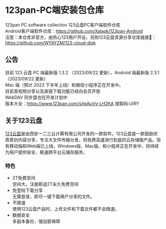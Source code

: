 # 123pan-PC端安装包仓库

123pan PC software collection 123云盘PC客户端软件仓库  
Android客户端软件仓库：<https://github.com/Xalaok/123pan-Android>  
注意：本仓库非官方，由热心123用户开设，另附123云盘资源分享仓库链接🔗：<https://github.com/WYAYZM/123-cloud-disk>

## 公告

目前 123 云盘 PC 端最新版 1.3.2 （2023/09/22 更新），Android 端最新版 2.3.1（2023/09/22 更新）  
Mac 端（预计 2023 下半年上线）和微信小程序正在开发中。  
目前音视频分享以及直链下载功能已经向会员开放  
WebDAV 同步盘也在开发计划中  
版本大全：<https://www.123pan.com/s/tpAuVv-LH2KA> 提取码:UIRY

## 关于123云盘

[123云盘](https://123pan.com/)是由西安一二三云计算有限公司开发的一款软件。123云盘是一款鼓励优质原创内容分享，专注大文件传输分发，将免费高速进行到底的云存储服产品。现有移动端和Web端已上线，Windows版、Mac版、和小程序正在开发中，将持续为用户提供安全、极速跨平台云储存服务。

### 特色

- 2T免费空间  
空间大，注册即送2T永久免费空间
- 免登陆下载分享  
无需登录，即可一键下载用户分享的文件。
- 不限速  
使用123云盘产品时，上传文件和下载文件都不会限速。
- 数据安全  
多副本备份，强加密保障

